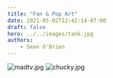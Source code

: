 ```yaml
---
title: "Fan & Pop Art"
date: 2021-05-02T12:42:14-07:00
draft: false
hero: ../../images/tank.jpg
authors: 
    - Sean O'Brien
---
```

![madtv.jpg](../../images/madtv.jpg)
![chucky.jpg](../../images/chucky.jpg)

